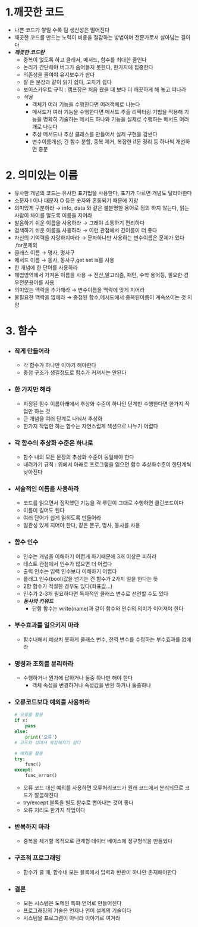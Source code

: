 # 1.깨끗한 코드
- 나쁜 코드가 쌓일 수록 팀 생산성은 떨어진다
- 깨끗한 코드를 만드는 노력이 비용을 절감하는 방법이며 전문가로서 살아남는 길이다
- ***깨끗한 코드란***
    - 중복이 없도록 하고 클래서, 메서드, 함수를 최대한 줄인다
    - 논리가 간단해야 버그가 숨어들지 못한다, 한가지에 집중한다
    - 의존성을 줄여야 유지보수가 쉽다
    - 잘 쓴 문장과 같이 읽기 쉽다, 고치기 쉽다
    - 보이스카우트 규칙 : 캠프장은  처음 왔을 때 보다 더 깨끗하게 해 놓고 떠나라
    - *적용*
        - 객체가 여러 기능을 수행한다면 여러객체로 나눈다
        - 메서드가 여러 기능을 수행한다면 메서드 추출 리펙터링 기법을 적용해 기능을 명확히 기술하는 메서드 하나와 기능을 실제로 수행하는 메서드 여러개로 나눈다
        - 추상 메서드나 추상 클래스를 만들어서 실제 구현을 감싼다
        - 변수이름개선, 긴 함수 분할, 중복 제거, 복잡한 if문 정리 등 하나씩 개선하면 충분

# 2. 의미있는 이름
- 유사한 개념의 코드는 유사한 표기법을 사용한다, 표기가 다르면 개념도 달라야한다
- 소문자 l 이나 대문자 O 등은 숫자와 혼동되기 때문에 지양
- 의미있게 구분하라 → info, data 와 같은 불분명한 용어로 정의 하지 않는다, 읽는 사람이 차이를 알도록 이름을 지어라
- 발음하기 쉬운 이름을 사용하라 →  그래야 소통하기 편리하다
- 검색하기 쉬운 이름을 사용하라 → 이런 관점에서 긴이름이 더 좋다
- 자신의 기억력을 자랑하지마라 → 문자하나만 사용하는 변수이름은 문제가 있다 ,for문제외
- 클래스 이름 → 명사, 명사구
- 메서드 이름 → 동사, 동사구,get set is를 사용
- 한 개념에 한 단어를 사용하라
- 해법영역에서 가져온 이름을 사용 → 전산,알고리즘, 패턴, 수학 용어등, 필요한 경우전문용어를 사용
- 의미있는 맥락을 추가해라 → 변수이름을 맥락에 맞게 지어라
- 불필요한 맥락을 없에라 → 중첩된 함수,메서드에서 중복된이름이 계속쓰이는 것 지양

# 3. 함수

- ### 작게 만들어라
    - 각 함수가 하나만 이야기 해야한다
    - 중첩 구조가 생길정도로 함수가 커져서는 안된다 

- ### 한 가지만 해라
    - 지정된 힘수 이름아래에서 추상화 수준이 하나인 단계만 수행한다면 한가지 작업만 하는 것
    - 큰 개념을 여러 단계로 나눠서 추상화
    - 한가지 작업만 하는 함수는 자연스럽게 섹션으로 나누기 어렵다

- ### 각 함수의 추상화 수준은 하나로
    - 함수 내의 모든 문장의 추상화 수준이 동일해야 한다
    - 내려가기 규칙 : 위에서 아래로 프로그램을 읽으면 함수 추상화수준이 한단계씩 낮아진다

- ### 서술적인 이름을 사용하라
    - 코드를 읽으면서 짐작했던 기능을 각 루틴이 그대로 수행하면 클린코드이다
    - 이름이 길어도 된다
    - 여러 단어가 쉽게 읽히도록 만들어라
    - 일관성 있게 지어야 한다, 같은 문구, 명사, 동사를 사용

- ### 함수 인수
    - 인수는 개념을 이해하기 어렵게 하기때문에 3개 이상은 피하라
    - 테스트 관점에서 인수가 많으면 더 어렵다
    - 출력 인수는 입력 인수보다 이해하기 어렵다
    - 플래그 인수(bool)값을 넘기는 건 함수가 2가지 일을 한다는 뜻
    - 2항 함수가 적절한 경우도 있다(좌표값...)
    - 인수가 2-3개 필요하다면 독자적인 클래스 변수로 선언할 수도 있다
    - ***동사와 키워드***
        - 단함 함수는 write(name)과 같이 함수와 인수의 의미가 이어져야 한다

- ### 부수효과를 일으키지 마라
    - 함수내에서 예상치 못하게 클래스 변수, 전역 변수를 수정하는 부수효과를 없에라
    
- ### 명령과 조회를 분리하라
    - 수행하거나 뭔가에 답하거나 둘중 하나만 해야 한다
        - 객체 속성을 변경하거나 속성값을 반환 하거나 둘중하나

- ### 오류코드보다 예외를 사용하라
    ```py
    # 오류를 활용
    if x:
        pass
    else:
        print('오류')
    # 코드와 섞여서 복잡해지기 쉽다

    # 예외를 활용
    try:
        func()
    except:
        func_error()
    ```
    - 오류 코드 대신 예외를 사용하면 오류처리코드가 원래 코드에서 분리되므로 코드가 깔끔해진다
    - try/except 블록을 별도 함수로 뽑아내는 것이 좋다
    - 오류 처리도 한가지 작업이다

- ### 반복하지 마라
    - 중복을 제거할 목적으로 관계형 데이터 베이스에 정규형식을 만들었다
    
- ### 구조적 프로그래밍
    - 함수가 클 때, 함수내 모든 블록에서 입력과 반환이 하나만 존재해야한다

- ### 결론
    - 모든 시스템은 도메인 특화 언어로 만들어진다
    - 프로그래밍의 기술은 언제나 언어 설계의 기술이다
    - 시스템을 프로그램이 아니라 이야기로 여겨라